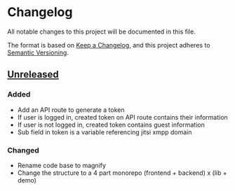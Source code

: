 # Changelog

All notable changes to this project will be documented in this file.

The format is based on [Keep a Changelog](https://keepachangelog.com/en/1.0.0),
and this project adheres to
[Semantic Versioning](https://semver.org/spec/v2.0.0.html).

## [Unreleased]

### Added

- Add an API route to generate a token
- If user is logged in, created token on API route contains their information
- If user is not logged in, created token contains guest information
- Sub field in token is a variable referencing jitsi xmpp domain

### Changed

- Rename code base to magnify
- Change the structure to a 4 part monorepo (frontend + backend) x (lib + demo)

[unreleased]: https://github.com/openfun/jitsi-magnify
